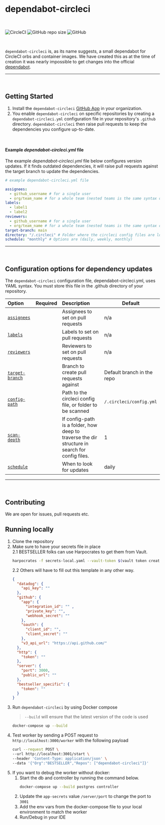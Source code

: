# dependabot-circleci

<br/>

![CircleCI](https://img.shields.io/circleci/build/github/BESTSELLER/dependabot-circleci/master)
![GitHub repo size](https://img.shields.io/github/repo-size/BESTSELLER/dependabot-circleci)
![GitHub](https://img.shields.io/github/license/BESTSELLER/dependabot-circleci)

<br/>

`dependabot-circleci` is, as its name suggests, a small dependabot for CircleCI orbs and container images.
We have created this as at the time of creation it was nearly impossible to get changes into the
official [dependabot](https://github.com/dependabot/dependabot-core).

---
<br/>

## Getting Started

1. Install the `dependabot-circleci` [GitHub App](https://github.com/apps/dependabot-circleci) in your organization.
2. You enable `dependabot-circleci` on specific repositories by creating a `dependabot-circleci.yml` configuration file
   in your repository's `.github` directory. `dependabot-circleci` then raise pull requests to keep the dependencies you
   configure up-to-date.

<br/>

#### Example *dependabot-circleci.yml* file

The example *dependabot-circleci.yml* file below configures version updates. If it finds outdated dependencies, it will
raise pull requests against the target branch to update the dependencies.

```yaml
# example dependabot-circleci.yml file

assignees:
  - github_username # for a single user
  - org/team_name # for a whole team (nested teams is the same syntax org/team_name)
labels:
  - label1
  - label2
reviewers:
  - github_username # for a single user
  - org/team_name # for a whole team (nested teams is the same syntax org/team_name)
target-branch: main
directory: "/.circleci" # Folder where the circleci config files are located
schedule: "monthly" # Options are (daily, weekly, monthly)

```

---
<br/>

## Configuration options for dependency updates

The `dependabot-circleci` configuration file, dependabot-circleci.yml, uses YAML syntax.
You must store this file in the .github directory of your repository.

| Option                            | Required | Description                                                                                    | Default                    |
|:----------------------------------|:--------:|:-----------------------------------------------------------------------------------------------|----------------------------|
| [`assignees`](#assignees)         |          | Assignees to set on pull requests                                                              | n/a                        |
| [`labels`](#labels)               |          | Labels to set on pull requests                                                                 | n/a                        |
| [`reviewers`](#reviewers)         |          | Reviewers to set on pull requests                                                              | n/a                        |
| [`target-branch`](#target-branch) |          | Branch to create pull requests against                                                         | Default branch in the repo |
| [`config-path`](#config-path)     |          | Path to the circleci config file, or folder to be scanned                                      | `/.circleci/config.yml`    |
| [`scan-depth`](#scan-depth)       |          | If config-path is a folder, how deep to traverse the dir structure in search for config files. | 1                          |
| [`schedule`](#schedule)           |          | When to look for updates                                                                       | daily                      |

---
<br/>

## Contributing

We are open for issues, pull requests etc.

## Running locally

1. Clone the repository
2. Make sure to have your secrets file in place  
   2.1 BESTSELLER folks can use Harpocrates to get them from Vault.
      ```bash
      harpocrates -f secrets-local.yaml --vault-token $(vault token create -format=json | jq -r '.auth.client_token')
      ```  
   2.2 Others will have to fill out this template in any other way.
      ```json
      {
        "datadog": {
          "api_key": ""
        },
        "github": {
          "app": {
            "integration_id": "" ,
            "private_key": "",
            "webhook_secret": ""
          },
          "oauth": {
            "client_id": "",
            "client_secret": ""
          },
          "v3_api_url": "https://api.github.com/"
        },
        "http": {
          "token": ""
        },
        "server": {
          "port": 3000,
          "public_url": ""
        },
        "bestseller_specific": {
          "token": ""
        }
      }
      ```
3. Run `dependabot-circleci` by using Docker compose
   > `--build` will ensure that the latest version of the code is used
    ```bash
    docker-compose up --build
    ```
4. Test worker by sending a POST request to `http://localhost:3000/worker` with the following payload
    ```bash
   curl --request POST \
   --url http://localhost:3001/start \
   --header 'Content-Type: application/json' \
   --data '{"Org":"BESTSELLER","Repos": ["dependabot-circleci"]}'
   ```
5. If you want to debug the worker without docker: 
   1. Start the db and controller by running the command below.
       ```bash
       docker-compose up --build postgres controller
       ```
   2. Update the `app-secrets` value `/server/port` to change the port to `3001`
   3. Add the env vars from the docker-compose file to your local environment to match the worker
   4. Run/Debug in your IDE